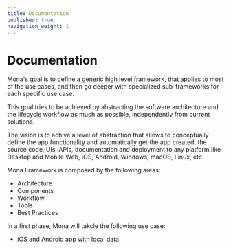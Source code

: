 ```yaml
---
title: Documentation
published: true
navigation_weight: 1
---
```

# Documentation

Mona's goal is to define a generic high level framework, that applies to most of the use cases, and then go deeper with specialized sub-frameworks for each specific use case.

This goal tries to be achieved by abstracting the software architecture and the lifecycle workflow as much as possible, independently from current solutions.

The vision is to achive a level of abstraction that allows to conceptually define the app functionality and automatically get the app created, the source code, UIs, APIs, documentation and deployment to any platform like Desktop and Mobile Web, iOS, Android, Windows, macOS, Linux, etc.

Mona Framework is composed by the following areas:
- Architecture
- Components
- [Workflow](/mona/workflow)
- Tools
- Best Practices

In a first phase, Mona will takcle the following use case:
- iOS and Android app with local data
